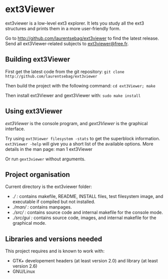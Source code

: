 ext3Viewer
==========
ext3viewer is a low-level ext3 explorer.
It lets you study all the ext3 structures and prints them in a more
user-friendly form.

Go to http://github.com/laurentsebag/ext3viewer to find the latest release.
Send all ext3Viewer-related subjects to <ext3viewer@free.fr>.

Building ext3Viewer
-------------------
First get the latest code from the git repository:
  `git clone http://github.com/laurentsebag/ext3viewer`

Then build the project with the following command:
  `cd ext3Viewer; make`

Then install ext3Viewer and gext3Viewer with:
  `sudo make install`

Using ext3Viewer
----------------
_ext3Viewer_ is the console program, and _gext3Viewer_ is the graphical
interface.

Try using `ext3Viewer filesystem -stats` to get the superblock information.
`ext3Viewer -help` will give you a short list of the available options.
More details in the man page: man 1 ext3Viewer

Or run `gext3viewer` without arguments.

Project organisation
--------------------
Current directory is the ext3viewer folder:

  - _./        :_ contains makefile, README, INSTALL files, test filesystem image,
    and executable if compiled but not installed.
  - _./man/    :_ contains manpages.
  - _./src/    :_ contains source code and internal makefile for the console mode.
  - _./src/gui :_ contains source code, images,
    and internal makefile for the graphical mode.

Libraries and versions needed
-----------------------------
This project requires and is known to work with:

  * GTK+ developement headers (at least version 2.0) and library
   (at least version 2.6)
  * GNU/Linux

